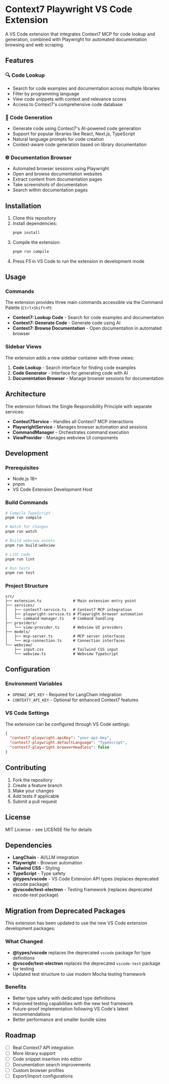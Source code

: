 # Context7 Playwright VS Code Extension

A VS Code extension that integrates Context7 MCP for code lookup and generation, combined with Playwright for automated documentation browsing and web scraping.

## Features

### 🔍 Code Lookup
- Search for code examples and documentation across multiple libraries
- Filter by programming language
- View code snippets with context and relevance scores
- Access to Context7's comprehensive code database

### 🚀 Code Generation
- Generate code using Context7's AI-powered code generation
- Support for popular libraries like React, Next.js, TypeScript
- Natural language prompts for code creation
- Context-aware code generation based on library documentation

### 🌐 Documentation Browser
- Automated browser sessions using Playwright
- Open and browse documentation websites
- Extract content from documentation pages
- Take screenshots of documentation
- Search within documentation pages

## Installation

1. Clone this repository
2. Install dependencies:
   ```bash
   pnpm install
   ```
3. Compile the extension:
   ```bash
   pnpm run compile
   ```
4. Press F5 in VS Code to run the extension in development mode

## Usage

### Commands

The extension provides three main commands accessible via the Command Palette (`Ctrl+Shift+P`):

- **Context7: Lookup Code** - Search for code examples and documentation
- **Context7: Generate Code** - Generate code using AI
- **Context7: Browse Documentation** - Open documentation in automated browser

### Sidebar Views

The extension adds a new sidebar container with three views:

1. **Code Lookup** - Search interface for finding code examples
2. **Code Generator** - Interface for generating code with AI
3. **Documentation Browser** - Manage browser sessions for documentation

## Architecture

The extension follows the Single Responsibility Principle with separate services:

- **Context7Service** - Handles all Context7 MCP interactions
- **PlaywrightService** - Manages browser automation and sessions
- **CommandManager** - Orchestrates command execution
- **ViewProvider** - Manages webview UI components

## Development

### Prerequisites

- Node.js 18+
- pnpm
- VS Code Extension Development Host

### Build Commands

```bash
# Compile TypeScript
pnpm run compile

# Watch for changes
pnpm run watch

# Build webview assets
pnpm run build:webview

# Lint code
pnpm run lint

# Run tests
pnpm run test
```

### Project Structure

```
src/
├── extension.ts              # Main extension entry point
├── services/
│   ├── context7-service.ts   # Context7 MCP integration
│   ├── playwright-service.ts # Playwright browser automation
│   └── command-manager.ts    # Command handling
├── providers/
│   └── view-provider.ts      # Webview UI providers
├── models/
│   ├── mcp-server.ts         # MCP server interfaces
│   └── mcp-connection.ts     # Connection interfaces
└── webview/
    ├── input.css             # Tailwind CSS input
    └── webview.ts            # Webview TypeScript
```

## Configuration

### Environment Variables

- `OPENAI_API_KEY` - Required for LangChain integration
- `CONTEXT7_API_KEY` - Optional for enhanced Context7 features

### VS Code Settings

The extension can be configured through VS Code settings:

```json
{
  "context7-playwright.apiKey": "your-api-key",
  "context7-playwright.defaultLanguage": "TypeScript",
  "context7-playwright.browserHeadless": false
}
```

## Contributing

1. Fork the repository
2. Create a feature branch
3. Make your changes
4. Add tests if applicable
5. Submit a pull request

## License

MIT License - see LICENSE file for details

## Dependencies

- **LangChain** - AI/LLM integration
- **Playwright** - Browser automation
- **Tailwind CSS** - Styling
- **TypeScript** - Type safety
- **@types/vscode** - VS Code Extension API types (replaces deprecated vscode package)
- **@vscode/test-electron** - Testing framework (replaces deprecated vscode-test package)

## Migration from Deprecated Packages

This extension has been updated to use the new VS Code extension development packages:

### What Changed

- **@types/vscode** replaces the deprecated `vscode` package for type definitions
- **@vscode/test-electron** replaces the deprecated `vscode-test` package for testing
- Updated test structure to use modern Mocha testing framework

### Benefits

- Better type safety with dedicated type definitions
- Improved testing capabilities with the new test framework
- Future-proof implementation following VS Code's latest recommendations
- Better performance and smaller bundle sizes

## Roadmap

- [ ] Real Context7 API integration
- [ ] More library support
- [ ] Code snippet insertion into editor
- [ ] Documentation search improvements
- [ ] Custom browser profiles
- [ ] Export/import configurations 